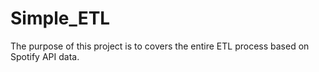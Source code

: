 # Simple_ETL
The purpose of this project is to covers the entire ETL process based on Spotify API data. 
